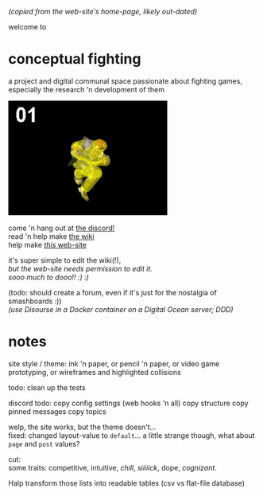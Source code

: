*(copied from the web-site's home-page, likely out-dated)*

welcome to
# conceptual fighting
a project and digital communal space passionate about fighting games,  
especially the research 'n development of them

![](docs/assets/images/knee-animation-hitbox.gif?raw=true)

come 'n hang out at [the discord!](https://discord.gg/FtAQws9)  
read 'n help make [the wiki](https://github.com/Rahil627/fighting-game-anarchy/wiki)  
help make [*this* web-site](https://github.com/Rahil627/fighting-game-anarchy)

it's super simple to edit the wiki(!),  
*but the web-site needs permission to edit it.  
sooo much to dooo!! :) :)*

(todo: should create a forum, even if it's just for the nostalgia of smashboards :))   
*(use Disourse in a Docker container on a Digital Ocean server; DDD)*  

# notes
site style / theme: ink 'n paper, or pencil 'n paper, or video game prototyping, or wireframes and highlighted collisions

todo:
clean up the tests

discord todo:
copy config settings (web hooks 'n all)
copy structure
copy pinned messages
copy topics

welp, the site works, but the theme doesn't...  
fixed: changed layout-value to `default`... a little strange though, what about `page` and `post` values?

cut:  
some traits: competitive, intuitive, *chill*, *siiiiick*, dope, *cognizant*.

Halp transform those lists into readable tables (csv vs flat-file database)
